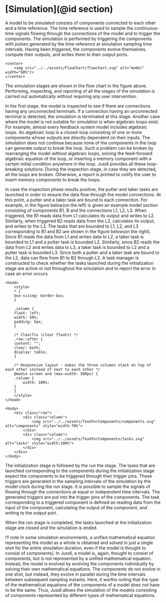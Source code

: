 # [Simulation](@id section)

A model to be simulated consists of components connected to each other and a time reference. The time reference is used to sample the continuous-time signals flowing through the connections of the model and to trigger the components. The simulation is performed by triggering the components with pulses generated by the time reference at simulation sampling time intervals. Having been triggered, the components evolve themselves, compute their outputs, and writes them to their output ports.

```@raw html
<center>
    <img src="../../assets/FlowChart/flowchart.svg" alt="model" width="60%"/>
</center>
```

The simulation stages are shown in the flow chart in the figure above. Performing, inspecting, and reporting of all the stages of the simulation is carried out automatically without requiring any user intervention.

In the first stage, the model is inspected to see if there are connections having any unconnected terminals. If a connection having an unconnected terminal is detected, the simulation is terminated at this stage. Another case where the model is not suitable for simulation is when algebraic loops exist. For example, almost every feedback system model includes algebraic loops. An algebraic loop is a closed-loop consisting of one or more components whose outputs are directly dependent on their inputs. The simulation does not continue because none of the components in the loop can generate output to break the loop. Such a problem can be broken by rearranging the model without algebraic loops, solving the feed-forward algebraic equation of the loop, or inserting a memory component with a certain initial condition anywhere in the loop. Jusdl provides all these loop-breaking solutions. During the inspection stage,  in case they are detected, all the loops are broken. Otherwise, a report is printed to notify the user to insert memory components to break the loops. 

In case the inspection phase results positive, the putter and taker tasks are launched in order to ensure the data flow through the model connections. At this point, a putter and a taker task are bound to each connection. For example,  in the figure below(on the left) is given an example model section consisting of components B1, B and the connections L1, L2, L3. When triggered, the B1 reads data from L1  calculates its output and writes to L2. Similarly, when triggered B2 
 reads data from the L2, calculates its output, and writes to the L3. The tasks that are bounded to L1, L2, and L3 corresponding to B1 and B2 are shown in the figure below(on the right).  Since B1 reads the data from L1 and writes data to L2, a taker task is bounded to L1 and a putter task is bounded L2. Similarly, since B2 reads the data from L2 and writes data to L3, a taker task is bounded to L2 and a putter task is bounded L3. Since both a putter and a taker task are bound to the L2, data can flow from B1 to B2 through L2. A task manager is constructed to check whether the tasks launched during the initialization stage are active or not throughout the simulation and to report the error in case an error occurs.

```@raw html
<head>
    <style>
    * {
    box-sizing: border-box;
    }

    .column {
    float: left;
    width: 50%;
    padding: 5px;
    }

    /* Clearfix (clear floats) */
    .row::after {
    content: "";
    clear: both;
    display: table;
    }

    /* Responsive layout - makes the three columns stack on top of each other instead of next to each other */
    @media screen and (max-width: 500px) {
    .column {
        width: 100%;
    }
    }
    </style>
</head>

<body>
    <div class="row">
        <div class="column">
            <img src="../../assets/TaskForComponents/components.svg" alt="components" style="width:70%">
        </div>
        <div class="column">
            <img src="../../assets/TaskForComponents/tasks.svg" alt="tasks" style="width:100%">
        </div>
    </div>
</body>
```

The initialization stage is followed by the run the stage. The tasks that are launched corresponding to the components during the initialization stage expect the components to be triggered through their trigger pins. These triggers are generated in the sampling intervals of the simulation by the model clock during the run stage. It is possible to sample the signals of flowing through the connections at equal or independent time intervals. The generated triggers are put into the trigger pins of the components. The task corresponding to a triggered component is defined as reading data from the input of the component, calculating the output of the component, and writing to the output port. 

When the run stage is completed, the tasks launched at the initialization stage are closed and the simulation is ended.

!!! note
    In some simulation environments, a unified mathematical equation representing the model as a whole is obtained and solved in just a single shot for the entire simulation duration, even if the model is thought to consist of components]. In Jusdl, a model is, again, thought to consist of components, but is not represented by a unified mathematical equation. Instead, the model is evolved by evolving the components individually by solving their own mathematical equations. The components do not evolve in one shot, but instead, they evolve in parallel during the time intervals between subsequent sampling instants. Here, it worths noting that the type of the mathematical equations of the components of a model does not have to be the same. Thus, Jusdl allows the simulation of the models consisting of components represented by different types of mathematical equations.
